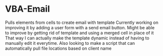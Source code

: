# VBA-Email
Pulls elements from cells to create email with template 
Currently working on improving it by adding a user form with a send email button. Might be able to improve by getting rid of template and using a merged cell in place of it
That way I can actually make the template dynamic instead of having to manually edit it everytime. 
Also looking to make a script that can automatically pull file locations based on client name
